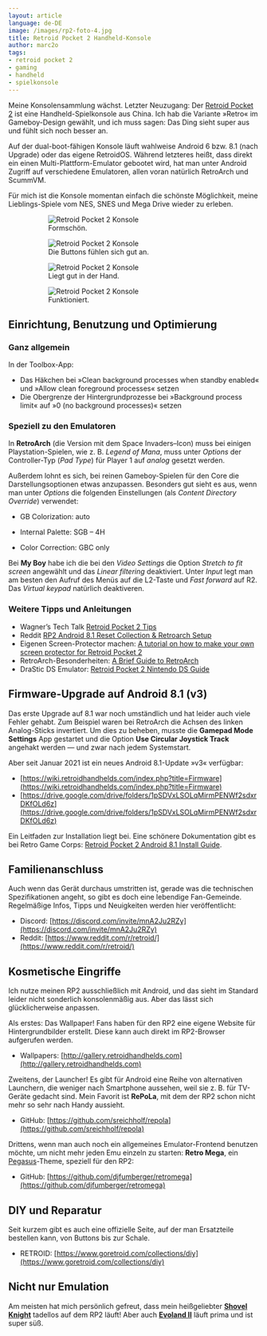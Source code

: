 ```yaml
---
layout: article
language: de-DE
image: /images/rp2-foto-4.jpg
title: Retroid Pocket 2 Handheld-Konsole
author: marc2o
tags:
- retroid pocket 2
- gaming
- handheld
- spielkonsole
---
```


Meine Konsolensammlung wächst. Letzter Neuzugang: Der [Retroid Pocket 2](https://www.goretroid.com) ist eine Handheld-Spielkonsole aus China. Ich hab die Variante »Retro« im Gameboy-Design gewählt, und ich muss sagen: Das Ding sieht super aus und fühlt sich noch besser an. 

Auf der dual-boot-fähigen Konsole läuft wahlweise Android 6 bzw. 8.1 (nach Upgrade) oder das eigene  RetroidOS. Während letzteres heißt, dass direkt ein einen Multi-Plattform-Emulator gebootet wird, hat man unter Android Zugriff auf verschiedene Emulatoren, allen voran natürlich RetroArch und ScummVM. 

Für mich ist die Konsole momentan einfach die schönste Möglichkeit, meine Lieblings-Spiele vom NES, SNES und Mega Drive wieder zu erleben.

<figure class="gallery">
    <figure><img src="/images/rp2-foto-1.jpg" alt="Retroid Pocket 2 Konsole"><figcaption>Formschön.</figcaption></figure>
    <figure><img src="/images/rp2-foto-2.jpg" alt="Retroid Pocket 2 Konsole"><figcaption>Die Buttons fühlen sich gut an.</figcaption></figure>
    <figure><img src="/images/rp2-foto-3.jpg" alt="Retroid Pocket 2 Konsole"><figcaption>Liegt gut in der Hand. </figcaption></figure>
    <figure><img src="/images/rp2-foto-4.jpg" alt="Retroid Pocket 2 Konsole"><figcaption>Funktioniert.</figcaption></figure>
</figure>

## Einrichtung, Benutzung und Optimierung

### Ganz allgemein

In der Toolbox-App:

- Das Häkchen bei »Clean background processes when standby enabled« und »Allow clean foreground processes« setzen 
- Die Obergrenze der Hintergrundprozesse bei »Background process limit« auf »0 (no background processes)« setzen

### Speziell zu den Emulatoren

In **RetroArch** (die Version mit dem Space Invaders–Icon) muss bei einigen Playstation-Spielen, wie z. B. *Legend of Mana*, muss unter *Options* der Controller-Typ (*Pad Type*) für Player 1 auf *analog* gesetzt werden.

Außerdem lohnt es sich, bei reinen Gameboy-Spielen für den Core die Darstellungsoptionen etwas anzupassen. Besonders gut sieht es aus, wenn man unter *Options* die folgenden Einstellungen (als *Content Directory Override*) verwendet:

* GB Colorization: auto

* Internal Palette: SGB – 4H

* Color Correction: GBC only

Bei **My Boy** habe ich die bei den *Video Settings* die Option *Stretch to fit screen* angewählt und das *Linear filtering* deaktiviert. Unter *Input* legt man am besten den Aufruf des Menüs auf die L2-Taste und *Fast forward* auf R2. Das *Virtual keypad* natürlich deaktiveren.

### Weitere Tipps und Anleitungen

- Wagner’s Tech Talk [Retroid Pocket 2 Tips](http://wagnerstechtalk.com/retroidp2/)
- Reddit [RP2 Android 8.1 Reset Collection & Retroarch Setup](https://www.reddit.com/r/retroid/comments/jp2s9r/rp2_android_81_reset_collection_retroarch_setup/)
- Eigenen Screen-Protector machen: [A tutorial on how to make your own screen protector for Retroid Pocket 2](https://youtu.be/1f4VvxRQUkA)
- RetroArch-Besonderheiten: [A Brief Guide to RetroArch](https://wiki.retroidhandhelds.com/index.php?title=A_Brief_Guide_to_Retroarch)
- DraStic DS Emulator: [Retroid Pocket 2 Nintendo DS Guide](https://retrogamecorps.com/2020/09/22/guide-nintendo-ds-on-the-retroid-pocket-2/)

## Firmware-Upgrade auf Android 8.1 (v3)

Das erste Upgrade auf 8.1 war noch umständlich und hat leider auch viele Fehler gehabt. Zum Beispiel waren bei RetroArch die Achsen des linken Analog-Sticks invertiert. Um dies zu beheben, musste die **Gamepad Mode Settings** App gestartet und die Option **Use Circular Joystick Track** angehakt werden — und zwar nach jedem Systemstart.

Aber seit Januar 2021 ist ein neues Android 8.1-Update »v3« verfügbar:

- [https://wiki.retroidhandhelds.com/index.php?title=Firmware](https://wiki.retroidhandhelds.com/index.php?title=Firmware)
- [https://drive.google.com/drive/folders/1pSDVxLSOLqMirmPENWf2sdxrDKfOLd6z](https://drive.google.com/drive/folders/1pSDVxLSOLqMirmPENWf2sdxrDKfOLd6z)

Ein Leitfaden zur Installation liegt bei. Eine schönere Dokumentation gibt es bei Retro Game Corps: [Retroid Pocket 2 Android 8.1 Install Guide](https://retrogamecorps.com/2020/12/29/retroid-pocket-2-android-8-1-install-guide/).

## Familienanschluss

Auch wenn das Gerät durchaus umstritten ist, gerade was die technischen Spezifikationen angeht, so gibt es doch eine lebendige Fan-Gemeinde. Regelmäßige Infos, Tipps und Neuigkeiten werden hier veröffentlicht:

- Discord: [https://discord.com/invite/mnA2Ju2RZy](https://discord.com/invite/mnA2Ju2RZy)
- Reddit: [https://www.reddit.com/r/retroid/](https://www.reddit.com/r/retroid/)

## Kosmetische Eingriffe

Ich nutze meinen RP2 ausschließlich mit Android, und das sieht im Standard leider nicht sonderlich konsolenmäßig aus. Aber das lässt sich glücklicherweise anpassen.

Als erstes: Das Wallpaper! Fans haben für den RP2 eine eigene Website für Hintergrundbilder erstellt. Diese kann auch direkt im RP2-Browser aufgerufen werden.

- Wallpapers: [http://gallery.retroidhandhelds.com](http://gallery.retroidhandhelds.com)

Zweitens, der Launcher! Es gibt für Android eine Reihe von alternativen Launchern, die weniger nach Smartphone aussehen, weil sie z. B. für TV-Geräte gedacht sind. Mein Favorit ist **RePoLa**, mit dem der RP2 schon nicht mehr so sehr nach Handy aussieht.

- GitHub: [https://github.com/sreichholf/repola](https://github.com/sreichholf/repola)

Drittens, wenn man auch noch ein allgemeines Emulator-Frontend benutzen möchte, um nicht mehr jeden Emu einzeln zu starten: **Retro Mega**, ein [Pegasus](https://pegasus-frontend.org)-Theme, speziell für den RP2:

- GitHub: [https://github.com/djfumberger/retromega](https://github.com/djfumberger/retromega)

## DIY und Reparatur

Seit kurzem gibt es auch eine offizielle Seite, auf der man Ersatzteile bestellen kann, von Buttons bis zur Schale.

- RETROID: [https://www.goretroid.com/collections/diy](https://www.goretroid.com/collections/diy)

## Nicht nur Emulation

Am meisten hat mich persönlich gefreut, dass mein heißgeliebter [**Shovel Knight**](https://yachtclubgames.com/shovel-knight/) tadellos auf dem RP2 läuft! Aber auch [**Evoland II**](https://evoland.shirogames.com) läuft prima und ist super süß.
